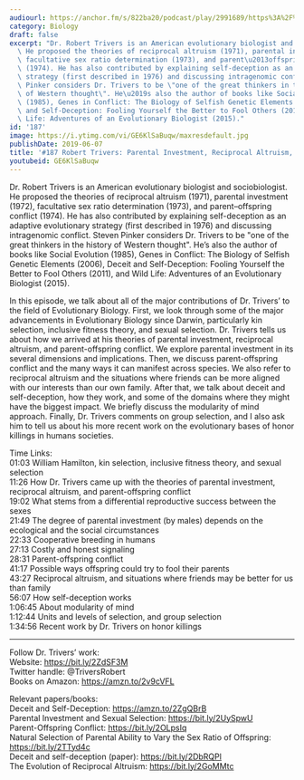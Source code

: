 ```yaml
---
audiourl: https://anchor.fm/s/822ba20/podcast/play/2991689/https%3A%2F%2Fd3ctxlq1ktw2nl.cloudfront.net%2Fproduction%2F2019-3-20%2F13206050-44100-2-72fab4fdca9cf.m4a
category: Biology
draft: false
excerpt: "Dr. Robert Trivers is an American evolutionary biologist and sociobiologist.\
  \ He proposed the theories of reciprocal altruism (1971), parental investment (1972),\
  \ facultative sex ratio determination (1973), and parent\u2013offspring conflict\
  \ (1974). He has also contributed by explaining self-deception as an adaptive evolutionary\
  \ strategy (first described in 1976) and discussing intragenomic conflict. Steven\
  \ Pinker considers Dr. Trivers to be \"one of the great thinkers in the history\
  \ of Western thought\". He\u2019s also the author of books like Social Evolution\
  \ (1985), Genes in Conflict: The Biology of Selfish Genetic Elements (2006), Deceit\
  \ and Self-Deception: Fooling Yourself the Better to Fool Others (2011), and Wild\
  \ Life: Adventures of an Evolutionary Biologist (2015)."
id: '187'
image: https://i.ytimg.com/vi/GE6KlSaBuqw/maxresdefault.jpg
publishDate: 2019-06-07
title: '#187 Robert Trivers: Parental Investment, Reciprocal Altruism, Self-Deception'
youtubeid: GE6KlSaBuqw
---
```

<div class="timelinks">

Dr. Robert Trivers is an American evolutionary biologist and sociobiologist. He proposed the theories of reciprocal altruism (1971), parental investment (1972), facultative sex ratio determination (1973), and parent–offspring conflict (1974). He has also contributed by explaining self-deception as an adaptive evolutionary strategy (first described in 1976) and discussing intragenomic conflict. Steven Pinker considers Dr. Trivers to be "one of the great thinkers in the history of Western thought". He’s also the author of books like Social Evolution (1985), Genes in Conflict: The Biology of Selfish Genetic Elements (2006), Deceit and Self-Deception: Fooling Yourself the Better to Fool Others (2011), and Wild Life: Adventures of an Evolutionary Biologist (2015).

In this episode, we talk about all of the major contributions of Dr. Trivers’ to the field of Evolutionary Biology. First, we look through some of the major advancements in Evolutionary Biology since Darwin, particularly kin selection, inclusive fitness theory, and sexual selection. Dr. Trivers tells us about how we arrived at his theories of parental investment, reciprocal altruism, and parent-offspring conflict. We explore parental investment in its several dimensions and implications. Then, we discuss parent-offspring conflict and the many ways it can manifest across species. We also refer to reciprocal altruism and the situations where friends can be more aligned with our interests than our own family. After that, we talk about deceit and self-deception, how they work, and some of the domains where they might have the biggest impact. We briefly discuss the modularity of mind approach. Finally, Dr. Trivers comments on group selection, and I also ask him to tell us about his more recent work on the evolutionary bases of honor killings in humans societies.

Time Links:  
<time>01:03</time> William Hamilton, kin selection, inclusive fitness theory, and sexual selection  
<time>11:26</time> How Dr. Trivers came up with the theories of parental investment, reciprocal altruism, and parent-offspring conflict                                             
<time>19:02</time> What stems from a differential reproductive success between the sexes                                      
<time>21:49</time> The degree of parental investment (by males) depends on the ecological and the social circumstances                                                   
<time>22:33</time> Cooperative breeding in humans                                        
<time>27:13</time> Costly and honest signaling                                    
<time>28:31</time> Parent-offspring conflict                       
<time>41:17</time> Possible ways offspring could try to fool their parents               
<time>43:27</time> Reciprocal altruism, and situations where friends may be better for us than family     
<time>56:07</time> How self-deception works  
<time>1:06:45</time> About modularity of mind  
<time>1:12:44</time> Units and levels of selection, and group selection  
<time>1:34:56</time> Recent work by Dr. Trivers on honor killings

---

Follow Dr. Trivers’ work:  
Website: https://bit.ly/2ZdSF3M  
Twitter handle: @TriversRobert  
Books on Amazon: https://amzn.to/2v9cVFL

Relevant papers/books:  
Deceit and Self-Deception: https://amzn.to/2ZgQBrB  
Parental Investment and Sexual Selection: https://bit.ly/2UySpwU  
Parent-Offspring Conflict: https://bit.ly/2OLpsIq  
Natural Selection of Parental Ability to Vary the Sex Ratio of Offspring: https://bit.ly/2TTyd4c  
Deceit and self-deception (paper): https://bit.ly/2DbRQPl  
The Evolution of Reciprocal Altruism: https://bit.ly/2GoMMtc
</div>

